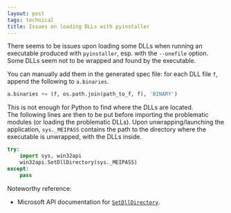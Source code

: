 ```yaml
---
layout: post
tags: technical
title: Issues on loading DLLs with pyinstaller
---
```


There seems to be issues upon loading some DLLs when running an executable produced with `pyinstaller`, esp. with the `--onefile` option.  
Some DLLs seem not to be wrapped and found by the executable.

You can manually add them in the generated spec file: for each DLL file `f`, append the following to `a.binaries`.

```python
a.binaries += (f, os.path.join(path_to_f, f), 'BINARY')
```

This is not enough for Python to find where the DLLs are located.  
The following lines are then to be put before importing the problematic modules (or loading the problematic DLLs). Upon unwrapping/launching the application, `sys._MEIPASS` contains the path to the directory where the executable is unwrapped, with the DLLs inside.

```python
try:
    import sys, win32api
    win32api.SetDllDirectory(sys._MEIPASS)
except:
    pass
```

Noteworthy reference:

- Microsoft API documentation for [`SetDllDirectory`](https://msdn.microsoft.com/en-us/library/windows/desktop/ms686203%28v=vs.85%29.aspx).
